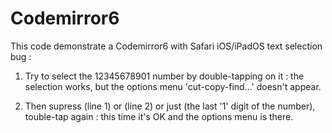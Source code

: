 # Codemirror6

This code demonstrate a Codemirror6 with Safari iOS/iPadOS text selection bug :

1) Try to select the 12345678901 number by double-tapping on it : the selection works, but the options menu 'cut-copy-find...' doesn't appear.

2) Then supress (line 1) or (line 2) or just (the last '1' digit of the number), touble-tap again : this time it's OK and the options menu is there.

